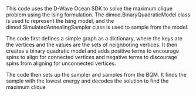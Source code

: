 This code uses the D-Wave Ocean SDK to solve the maximum clique problem using the Ising formulation. The dimod.BinaryQuadraticModel class is used to represent the Ising model, and the dimod.SimulatedAnnealingSampler class is used to sample from the model.

The code first defines a simple graph as a dictionary, where the keys are the vertices and the values are the sets of neighboring vertices. It then creates a binary quadratic model and adds positive terms to encourage spins to align for connected vertices and negative terms to discourage spins from aligning for unconnected vertices.

The code then sets up the sampler and samples from the BQM. It finds the sample with the lowest energy and decodes the solution to find the maximum clique
